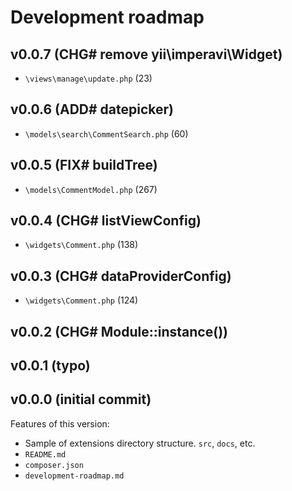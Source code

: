 # Development roadmap

## v0.0.7 (CHG# remove yii\imperavi\Widget)

* `\views\manage\update.php` (23)


## v0.0.6 (ADD# datepicker)

* `\models\search\CommentSearch.php` (60)


## v0.0.5 (FIX# buildTree)

* `\models\CommentModel.php` (267)


## v0.0.4 (CHG# listViewConfig)

* `\widgets\Comment.php` (138)


## v0.0.3 (CHG# dataProviderConfig)

* `\widgets\Comment.php` (124)


## v0.0.2 (CHG# Module::instance())


## v0.0.1 (typo)


## v0.0.0 (initial commit)

Features of this version:

* Sample of extensions directory structure. `src`, `docs`, etc.
* `README.md`
* `composer.json`
* `development-roadmap.md`
